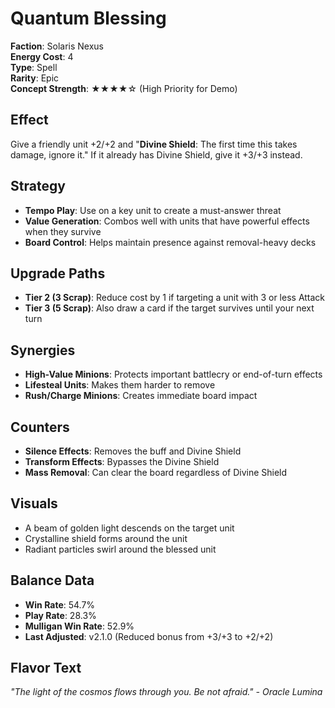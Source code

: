 # Quantum Blessing

**Faction**: Solaris Nexus  
**Energy Cost**: 4  
**Type**: Spell  
**Rarity**: Epic  
**Concept Strength**: ★★★★☆ (High Priority for Demo)

## Effect

Give a friendly unit +2/+2 and "**Divine Shield**: The first time this takes damage, ignore it." If it already has Divine Shield, give it +3/+3 instead.

## Strategy

- **Tempo Play**: Use on a key unit to create a must-answer threat
- **Value Generation**: Combos well with units that have powerful effects when they survive
- **Board Control**: Helps maintain presence against removal-heavy decks

## Upgrade Paths

- **Tier 2 (3 Scrap)**: Reduce cost by 1 if targeting a unit with 3 or less Attack
- **Tier 3 (5 Scrap)**: Also draw a card if the target survives until your next turn

## Synergies

- **High-Value Minions**: Protects important battlecry or end-of-turn effects
- **Lifesteal Units**: Makes them harder to remove
- **Rush/Charge Minions**: Creates immediate board impact

## Counters

- **Silence Effects**: Removes the buff and Divine Shield
- **Transform Effects**: Bypasses the Divine Shield
- **Mass Removal**: Can clear the board regardless of Divine Shield

## Visuals

- A beam of golden light descends on the target unit
- Crystalline shield forms around the unit
- Radiant particles swirl around the blessed unit

## Balance Data

- **Win Rate**: 54.7%
- **Play Rate**: 28.3%
- **Mulligan Win Rate**: 52.9%
- **Last Adjusted**: v2.1.0 (Reduced bonus from +3/+3 to +2/+2)

## Flavor Text

*"The light of the cosmos flows through you. Be not afraid." - Oracle Lumina*
